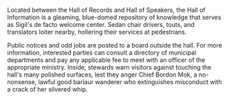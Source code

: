 Located between the Hall of Records and Hall of Speakers, the Hall of Information is a gleaming, blue-domed repository of knowledge that serves as Sigil's de facto welcome center. Sedan chair drivers, touts, and translators loiter nearby, hollering their services at pedestrians.

Public notices and odd jobs are posted to a board outside the hall. For more information, interested parties can consult a directory of municipal departments and pay any applicable fee to meet with an officer of the appropriate ministry. Inside, stewards warn visitors against touching the hall's many polished surfaces, lest they anger Chief Bordon Mok, a no-nonsense, lawful good bariaur wanderer who extinguishes misconduct with a crack of her silvered whip.